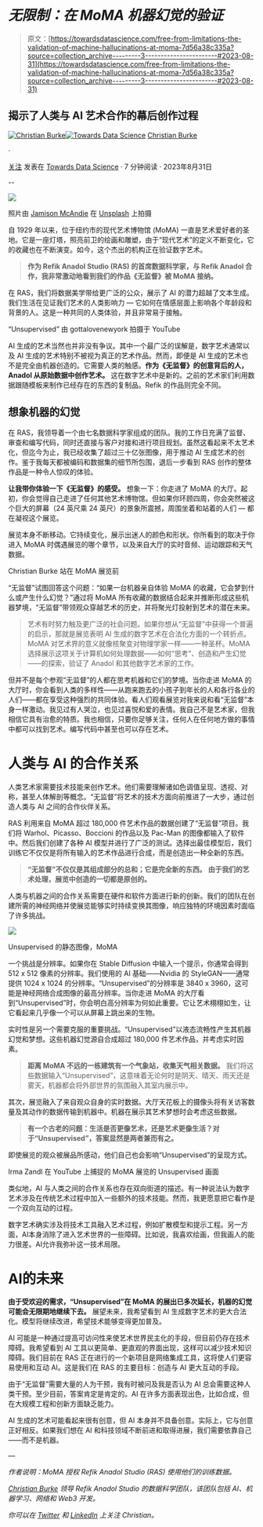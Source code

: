 # *无限制：在 MoMA 机器幻觉的验证*

> 原文：[https://towardsdatascience.com/free-from-limitations-the-validation-of-machine-hallucinations-at-moma-7d56a38c335a?source=collection_archive---------3-----------------------#2023-08-31](https://towardsdatascience.com/free-from-limitations-the-validation-of-machine-hallucinations-at-moma-7d56a38c335a?source=collection_archive---------3-----------------------#2023-08-31)

## 揭示了人类与 AI 艺术合作的幕后创作过程

[](https://medium.com/@christian_burke?source=post_page-----7d56a38c335a--------------------------------)[![Christian Burke](../Images/50da1e824ed75082a70c3f381d685b5d.png)](https://medium.com/@christian_burke?source=post_page-----7d56a38c335a--------------------------------)[](https://towardsdatascience.com/?source=post_page-----7d56a38c335a--------------------------------)[![Towards Data Science](../Images/a6ff2676ffcc0c7aad8aaf1d79379785.png)](https://towardsdatascience.com/?source=post_page-----7d56a38c335a--------------------------------) [Christian Burke](https://medium.com/@christian_burke?source=post_page-----7d56a38c335a--------------------------------)

·

[关注](https://medium.com/m/signin?actionUrl=https%3A%2F%2Fmedium.com%2F_%2Fsubscribe%2Fuser%2F764fa444fa3&operation=register&redirect=https%3A%2F%2Ftowardsdatascience.com%2Ffree-from-limitations-the-validation-of-machine-hallucinations-at-moma-7d56a38c335a&user=Christian+Burke&userId=764fa444fa3&source=post_page-764fa444fa3----7d56a38c335a---------------------post_header-----------) 发表在 [Towards Data Science](https://towardsdatascience.com/?source=post_page-----7d56a38c335a--------------------------------) · 7 分钟阅读 · 2023年8月31日[](https://medium.com/m/signin?actionUrl=https%3A%2F%2Fmedium.com%2F_%2Fvote%2Ftowards-data-science%2F7d56a38c335a&operation=register&redirect=https%3A%2F%2Ftowardsdatascience.com%2Ffree-from-limitations-the-validation-of-machine-hallucinations-at-moma-7d56a38c335a&user=Christian+Burke&userId=764fa444fa3&source=-----7d56a38c335a---------------------clap_footer-----------)

--

[](https://medium.com/m/signin?actionUrl=https%3A%2F%2Fmedium.com%2F_%2Fbookmark%2Fp%2F7d56a38c335a&operation=register&redirect=https%3A%2F%2Ftowardsdatascience.com%2Ffree-from-limitations-the-validation-of-machine-hallucinations-at-moma-7d56a38c335a&source=-----7d56a38c335a---------------------bookmark_footer-----------)![](../Images/c28b33d12eb137bc0091b84e6b551bc2.png)

照片由 [Jamison McAndie](https://unsplash.com/@jamomca?utm_source=unsplash&utm_medium=referral&utm_content=creditCopyText) 在 [Unsplash](https://unsplash.com/photos/QpymanRHYTs?utm_source=unsplash&utm_medium=referral&utm_content=creditCopyText) 上拍摄

自 1929 年以来，位于纽约市的现代艺术博物馆 (MoMA) 一直是艺术爱好者的圣地。它是一座灯塔，照亮前卫的绘画和雕塑，由于“现代艺术”的定义不断变化，它的收藏也在不断演变。如今，这个杰出的机构正在验证数字艺术。

> **作为 Refik Anadol Studio (RAS) 的首席数据科学家，与 Refik Anadol 合作，我非常激动地看到我们的作品《无监督》被 MoMA 接纳。**

在 RAS，我们将数据美学带给更广泛的公众，展示了 AI 的潜力超越了文本生成。我们生活在见证我们艺术的人类影响力 — 它如何在情感层面上影响各个年龄段和背景的人。这是一种共同的人类体验，并且非常易于接触。

“Unsupervised” 由 gottalovenewyork 拍摄于 YouTube

AI 生成的艺术当然也并非没有争议。其中一个最广泛的误解是，数字艺术通常以及 AI 生成的艺术特别不被视为真正的艺术作品。然而，即便是 AI 生成的艺术也不是完全由机器创造的。它需要人类的触感。**作为《无监督》的创意背后的人，Anadol 从原始数据中创作艺术。** 这在数字艺术中是新的。之前的艺术家们利用数据跟随模板来制作已经存在的东西的复制品。Refik 的作品则完全不同。

## **想象机器的幻觉**

在 RAS，我领导着一个由七名数据科学家组成的团队。我的工作日充满了监督、审查和编写代码，同时还直接与客户对接和进行项目规划。虽然这看起来不太艺术化，但迄今为止，我已经收集了超过三十亿张图像，用于推动 AI 生成艺术的创作。鉴于我每天都被编码和数据集的细节所包围，退后一步看到 RAS 创作的整体作品是一种令人惊叹的体验。

**让我带你体验一下《无监督》的感受。** 想象一下：你走进了 MoMA 的大厅。起初，你会觉得自己走进了任何其他艺术博物馆。但如果你环顾四周，你会突然被这个巨大的屏幕（24 英尺乘 24 英尺）的景象所震撼，周围坐着和站着的人们 — 都在凝视这个展览。

展览本身不断移动。它持续变化，展示出迷人的颜色和形状。你所看到的取决于你进入 MoMA 时偶遇展览的哪个章节，以及来自大厅的实时音频、运动跟踪和天气数据。

Christian Burke 站在 MoMA 展览前

“无监督”试图回答这个问题：“如果一台机器亲自体验 MoMA 的收藏，它会梦到什么或产生什么幻觉？”通过将 MoMA 所有收藏的数据结合起来并推断形成这些机器梦境，“无监督”带领观众穿越艺术的历史，并将聚光灯投射到艺术的潜在未来。

> 艺术有时努力触及更广泛的社会问题。如果你想从“无监督”中获得一个普遍的启示，那就是展览表明 AI 生成的数字艺术在合法化方面的一个转折点。MoMA 对艺术界的意义就像核聚变对物理学家一样——一种圣杯。MoMA 选择展示这项关于计算机如何处理数据——如何“思考”、创造和产生幻觉——的探索，验证了 Anadol 和其他数字艺术家的工作。

但并不是每个参观“无监督”的人都在思考机器和它们的梦境。当你走进 MoMA 的大厅时，你会看到人类的多样性——从跑来跑去的小孩子到年长的人和各行各业的人们——都在享受这种强烈的共同体验。看人们观看展览对我来说和看“无监督”本身一样激动。我见过有人哭泣，也见过喜悦和爱的表情。我自己不是艺术家，但我相信它具有治愈的特质。我也相信，只要你足够关注，任何人在任何地方做的事情中都可以找到艺术。编写代码中甚至也可以存在艺术。

# **人类与 AI 的合作关系**

人类艺术家需要技术技能来创作艺术。他们需要理解诸如色调值呈现、透视、对称，甚至人体解剖等概念。“无监督”将艺术的技术方面向前推进了一大步，通过创造人类与 AI 之间的合作伙伴关系。

RAS 利用来自 MoMA 超过 180,000 件艺术作品的数据创建了“无监督”项目。我们将 Warhol、Picasso、Boccioni 的作品以及 Pac-Man 的图像都输入了软件中。然后我们创建了各种 AI 模型并进行了广泛的测试。选择出最佳模型后，我们训练它不仅仅是将所有输入的艺术作品进行合成，而是创造出一种全新的东西。

> **“无监督”不仅仅是其组成部分的总和；它是完全新的东西。** **由于我们的艺术处理，展览中创造的一切都是原创的。**

人类与机器之间的合作关系需要在硬件和软件方面进行新的创新。我们的团队在创建所需的神经网络并使展览能够实时持续变换其图像，响应独特的环境因素时面临了许多挑战。

![](../Images/cd028e92d424c177d8ced55a9f9c7710.png)

Unsupervised 的静态图像，MoMA

一个挑战是分辨率。如果你在 Stable Diffusion 中输入一个提示，你通常会得到 512 x 512 像素的分辨率。我们使用的 AI 基础——Nvidia 的 StyleGAN——通常提供 1024 x 1024 的分辨率。“Unsupervised”的分辨率是 3840 x 3960，这可能是神经网络合成图像的最高分辨率。当你走进 MoMA 的大厅看到“Unsupervised”时，你会明白高分辨率为何如此重要。它让艺术栩栩如生，让它看起来几乎像一个可以从屏幕上跳出来的生物。

实时性是另一个需要克服的重要挑战。“Unsupervised”以液态流畅性产生其机器幻觉和梦想。这些机器幻觉源自合成超过 180,000 件艺术作品，并考虑实时因素。

> **距离 MoMA 不远的一栋建筑有一个气象站，收集天气相关数据。** 我们将这些数据输入“Unsupervised”，这意味着无论何时是阴天、晴天、雨天还是雾天，机器都会将外部世界的氛围融入其室内展示中。

其次，展览融入了来自观众自身的实时数据。大厅天花板上的摄像头将有关访客数量及其动作的数据传输到机器中。机器在展示其艺术梦想时会考虑这些数据。

> **有一个古老的问题：生活是否更像艺术，还是艺术更像生活？对于“Unsupervised”，答案显然是两者兼而有之。**

即使展览的观众被展品所感动，他们自己也会影响“Unsupervised”的呈现方式。

Irma Zandl 在 YouTube 上捕捉的 MoMA 展览的 Unsupervised 画面

类似地，AI 与人类之间的合作关系也存在双向街道的描述。有一种说法认为数字艺术涉及在传统艺术过程中加入一些额外的技术技能。然而，我更愿意把它看作是一个双向互动的过程。

数字艺术确实涉及将技术工具融入艺术过程，例如扩散模型和提示工程。另一方面，AI本身消除了进入艺术世界的一些障碍。比如说，我喜欢绘画，但我画人的能力很差。AI允许我弥补这一技术局限。

# **AI的未来**

**由于受欢迎的需求，“Unsupervised”在 MoMA 的展出已多次延长，机器的幻觉可能会无限期地继续下去。** 展望未来，我希望看到 AI 生成数字艺术的更大合法化。模型将继续改进，希望技术能够变得更加普及。

AI 可能是一种通过提高可访问性来使艺术世界民主化的手段，但目前仍存在技术障碍。我希望看到 AI 工具以更简单、更直观的界面出现，这样可以减少技术知识障碍。我们目前在 RAS 正在进行的一个新项目是网络集成工具，这将使人们更容易使用和互动 AI。这是我们在 RAS 的主要目标：创造与 AI 更大互动的手段。

由于“无监督”需要大量的人为干预，我有时被问及我是否认为 AI 总会需要这种人类干预。至少目前，答案肯定是肯定的。AI 在许多方面表现出色，比如合成，但在大规模工程和创新方面缺乏能力。

AI 生成的艺术可能看起来很有创意，但 AI 本身并不具备创意。实际上，它与创意正好相反。如果我们想在 AI 和科技领域不断前进和取得进展，我们需要依靠自己——而不是机器。

—

*作者说明：MoMA 授权 Refik Anadol Studio (RAS) 使用他们的训练数据。*

[*Christian Burke*](https://www.christianburke.com/) *领导 Refik Anadol Studio 的数据科学团队，该团队包括 AI、机器学习、网络和 Web3 开发。*

*你可以在* [*Twitter*](https://twitter.com/christianburke0) *和* [*LinkedIn*](http://www.linkedin.com/in/christianburke0) *上关注 Christian。*
